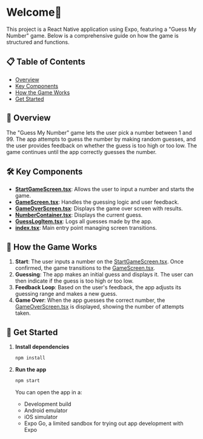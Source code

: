 # Welcome👋

This project is a React Native application using Expo, featuring a "Guess My Number" game. Below is a comprehensive guide on how the game is structured and functions.

## 📋 Table of Contents

- [Overview](#overview)
- [Key Components](#key-components)
- [How the Game Works](#how-the-game-works)
- [Get Started](#get-started)

## 📖 Overview

The "Guess My Number" game lets the user pick a number between 1 and 99. The app attempts to guess the number by making random guesses, and the user provides feedback on whether the guess is too high or too low. The game continues until the app correctly guesses the number.

## 🛠 Key Components

- **[StartGameScreen.tsx](screens/startgamescreen.tsx)**: Allows the user to input a number and starts the game.
- **[GameScreen.tsx](screens/gamescreen.tsx)**: Handles the guessing logic and user feedback.
- **[GameOverScreen.tsx](screens/gameoverscreen.tsx)**: Displays the game over screen with results.
- **[NumberContainer.tsx](components/game/numbercontainer.tsx)**: Displays the current guess.
- **[GuessLogItem.tsx](components/game/guesslogitem.tsx)**: Logs all guesses made by the app.
- **[index.tsx](app/index.tsx)**: Main entry point managing screen transitions.

## 🔄 How the Game Works

1. **Start**: The user inputs a number on the [StartGameScreen.tsx](screens/startgamescreen.tsx). Once confirmed, the game transitions to the [GameScreen.tsx](screens/gamescreen.tsx).
2. **Guessing**: The app makes an initial guess and displays it. The user can then indicate if the guess is too high or too low.
3. **Feedback Loop**: Based on the user's feedback, the app adjusts its guessing range and makes a new guess.
4. **Game Over**: When the app guesses the correct number, the [GameOverScreen.tsx](screens/gameoverscreen.tsx) is displayed, showing the number of attempts taken.

## 🚀 Get Started

1. **Install dependencies**

   ```bash
   npm install
   ```

2. **Run the app**

   ```bash
   npm start
   ```

   You can open the app in a:

   - Development build
   - Android emulator
   - iOS simulator
   - Expo Go, a limited sandbox for trying out app development with Expo

